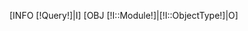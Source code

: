 [INFO [!Query!]|I]
[OBJ [!I::Module!]|[!I::ObjectType!]|O]



<div id="grid"></div>
<div id="popup"></div>
<script>
    var wnd;
    var detailsTemplate;
    $(document).ready(function() {
        /** popup **/
        wnd = $("#popup")
            .kendoWindow({
                title: "Supprimer un élément",
                modal: true,
                visible: false,
                resizable: false,
                width: 450
            }).data("kendoWindow");

        detailsTemplate = kendo.template($("#deletePopup").html());        
        
        var productsDataSource = new kendo.data.DataSource({
            type: "odata",
            transport: {
                read: "/[!I::Module!]/[!I::ObjectType!]/getJsonDatatable.json",
                dataType: "json"
            },
            schema: {
                model: {
                    fields: {
                        Id: { type: "number" }
                        [STORPROC [!O::getElementsByAttribute(list,,1)!]|E]
                                 ,
                                [SWITCH [!E::type!]|=]
                                        [CASE int]
                                                 [IF [!E::listDescr!]][!E::listDescr!][ELSE][!E::name!][/IF]:{type : "number"}
                                        [/CASE]
                                        [CASE image]
                                                 [IF [!E::listDescr!]][!E::listDescr!][ELSE][!E::name!][/IF]:{type: "picture"}
                                        [/CASE]
                                        [CASE date]
                                                 [IF [!E::listDescr!]][!E::listDescr!][ELSE][!E::name!][/IF]:{type: "date"}
                                        [/CASE]
                                        [DEFAULT]
                                                 [IF [!E::listDescr!]][!E::listDescr!][ELSE][!E::name!][/IF]:{type: "string"}
                                        [/DEFAULT]
                                [/SWITCH]
                        [/STORPROC]
                    }
                }
            },
            pageSize: 20,
            serverPaging: true,
            serverFiltering: true,
            serverSorting: true
        });
        
        $("#grid").kendoGrid({
            dataSource: productsDataSource,
            /*height: 800,*/
            filterable: true,
            sortable: true,
            pageable: true,
            columns: [
                {
                    field: "Id",
                    type: "number",                                                     
                    filterable: false,
                    width:'10',
                    template: function(dataItem) {
                        return "<em>"+dataItem.Id+"</em>";
                    }
                }
                [STORPROC [!O::getElementsByAttribute(list,,1)!]|E]
                         ,
                        [SWITCH [!E::type!]|=]
                                [CASE price]
                                         {
                                                field: "[!E::name!]",
                                                title : "[IF [!E::listDescr!]][!E::listDescr!][ELSE][IF [!E::description!]][!E::description!][ELSE][!E::name!][/IF][/IF]",
                                                width: '[IF [!E::listWidth!]>0][!E::listWidth!][ELSE]70px[/IF]',
                                                format: '{0:c}',
                                                template: function(dataItem) {
                                                    return dataItem.[!E::name!]+' €';
                                                }
                                        }
                                [/CASE]
                                [CASE int]
                                         {
                                                field: "[!E::name!]",
                                                title : "[IF [!E::listDescr!]][!E::listDescr!][ELSE][IF [!E::description!]][!E::description!][ELSE][!E::name!][/IF][/IF]",
                                                width: '[IF [!E::listWidth!]>0][!E::listWidth!][ELSE]70px[/IF]',
                                                template: function(dataItem) {
                                                    if (parseInt(dataItem.[!E::name!])>0) {
                                                        return "<span class='badge badge-success'>"+parseInt(dataItem.[!E::name!])+"</span>";
                                                    }else 
                                                        return "<span class='badge badge-info'>0</span>";
                                                }
                                        }
                                [/CASE]
                                [CASE boolean]
                                         {
                                                field: "[!E::name!]",
                                                title : "[IF [!E::listDescr!]][!E::listDescr!][ELSE][IF [!E::description!]][!E::description!][ELSE][!E::name!][/IF][/IF]",
                                                width: '[IF [!E::listWidth!]>0][!E::listWidth!][ELSE]70px[/IF]',
                                                template: function(dataItem) {
                                                    return "<div class='badge "+((dataItem.[!E::name!])?"badge-success":"badge-danger")+"'><span class='glyphicon "+((dataItem.[!E::name!])?"glyphicon-ok":"glyphicon-remove")+"'></span></div>";
                                                }
                                        }
                                [/CASE]
                                [CASE image]
                                         {
                                                field: "[!E::name!]",
                                                title : "[IF [!E::listDescr!]][!E::listDescr!][ELSE][IF [!E::description!]][!E::description!][ELSE][!E::name!][/IF][/IF]",
                                                width: '[IF [!E::listWidth!]>0][!E::listWidth!][ELSE]100px[/IF]',
                                                template: "<img src='/#: [!E::name!] #.mini.100x50.jpg' />"
                                        }
                                [/CASE]
                                [CASE date]
                                         {
                                                field: "[!E::name!]",
                                                title : "[IF [!E::listDescr!]][!E::listDescr!][ELSE][IF [!E::description!]][!E::description!][ELSE][!E::name!][/IF][/IF]",
                                                width: '[IF [!E::listWidth!]>0][!E::listWidth!][ELSE]50px[/IF]',
                                                template: "<strong>#: [!E::name!] # </strong>"
                                        }
                                [/CASE]
                                [DEFAULT]
                                         {
                                                field: "[!E::name!]",
                                                title : "[IF [!E::listDescr!]][!E::listDescr!][ELSE][IF [!E::description!]][!E::description!][ELSE][!E::name!][/IF][/IF]",
                                                width: '[IF [!E::listWidth!]>0][!E::listWidth!][ELSE]100%[/IF]'
                                        }
                                [/DEFAULT]
                        [/SWITCH]
                [/STORPROC]
                ,{
                    /*command: [
                        {
                            name: "details",
                            click: function(e) {
                                // e.target is the DOM element representing the button
                                var tr = $(e.target).closest("tr"); // get the current table row (tr)
                                // get the data bound to the current table row
                                var data = this.dataItem(tr);
                                window.location.href = data.url;
                            },
                            className: 'btn btn-success'
                        }
                    ],*/
                    width: '80px',
                    template: '<a class="btn btn-success" href="#= url #">Détails</a>'
                }
                ,{
                    /*command: [
                        {
                            name: "delete",
                            click: function(e) {
                                // e.target is the DOM element representing the button
                                var tr = $(e.target).closest("tr"); // get the current table row (tr)
                                // get the data bound to the current table row
                                var data = this.dataItem(tr);
                                e.preventDefault();
                                //affichage popup
                                wnd.content(detailsTemplate(data));
                                wnd.center().open();
                            }
                        }
                    ],*/
                    width: '80px',
                    template: '<a class="btn btn-danger kob-delete" data-title="#= title #" data-url="#= url #" onclick="javascript:popupdelete(this)">Delete</a>'

                }
            ]
        });
        
    });
       /* delete buttons */
    function popupdelete (el) {
        var data = {
          title : $(el).attr('data-title')  ,
          url : $(el).attr('data-url')  
        };
        //affichage popup
        wnd.content(detailsTemplate(data));
        wnd.center().open();
    }
</script>

<!-- Template Delete popup -->
<script type="text/x-kendo-template" id="deletePopup">
    <div id="details-container">
        <h5>Suppression de l'élément #= title #. Êtes-vous sur de vouloir supprimer cet élément ?</h5>
        <a class="btn btn-danger">Supprimer</a>
        <a class="btn btn-info">Annuler</a>
    </div>
</script>
